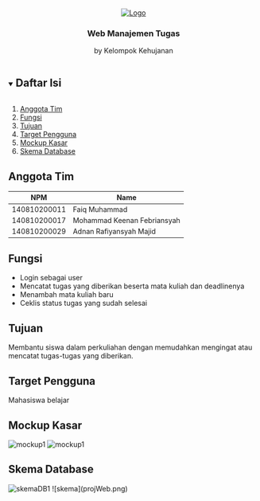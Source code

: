 <!-- Logo Proyek -->
<br />
<p align="center">
  <a href="https://github.com/github_username/repo_name">
    <!--<img src="https://via.placeholder.com/80/FFFFFF/808080?text=Logo" alt="Logo" width="80" height="80">-->
    <img src="https://img.freepik.com/free-vector/happy-kids-umbrella-rain_97632-692.jpg?size=338&ext=jpg" alt="Logo" width="80" height="80">
  </a>

  <h3 align="center">Web Manajemen Tugas</h3>

  <p align="center">
    by Kelompok Kehujanan
  </p>
</p>

<!-- Daftar Isi -->
<details open="open">
  <summary><h2 style="display: inline-block">Daftar Isi</h2></summary>
  <ol>
    <li><a href="#anggota-tim">Anggota Tim</a></li>
    <li><a href="#fungsi">Fungsi</a></li>
    <li><a href="#tujuan">Tujuan</a></li>
    <li><a href="#target-pengguna">Target Pengguna</a></li>
    <li><a href="#mockup-kasar">Mockup Kasar</a></li>
    <li><a href="#skema-database">Skema Database</a></li>
  </ol>
</details>

<!-- Anggota Tim -->
## Anggota Tim
| NPM           | Name        |
| ------------- |-------------|
| 140810200011  | Faiq Muhammad    |
| 140810200017  | Mohammad Keenan Febriansyah    |
| 140810200029  | Adnan Rafiyansyah Majid   |

<!-- Fungsi -->
## Fungsi

- Login sebagai user<br>
- Mencatat tugas yang diberikan beserta mata kuliah dan deadlinenya<br>
- Menambah mata kuliah baru<br>
- Ceklis status tugas yang sudah selesai<br>

<!-- Tujuan -->
## Tujuan

Membantu siswa dalam perkuliahan dengan memudahkan mengingat atau mencatat tugas-tugas yang diberikan.

<!-- Target Pengguna -->
## Target Pengguna

Mahasiswa belajar

<!-- Mockup Kasar -->
## Mockup Kasar

<img src="https://i.imgur.com/ayfRdRX.png" alt="mockup1" text="Mockup kasar 1" width="1200" height="600">
<img src="https://i.imgur.com/yFmIIJz.png" alt="mockup1" text="Mockup kasar 2" width="1200" height="600">

<!-- Skema Database -->
## Skema Database

<img src="https://i.imgur.com/qrfOWdV.png" alt="skemaDB1" text="Skema Database">
![skema](projWeb.png)
